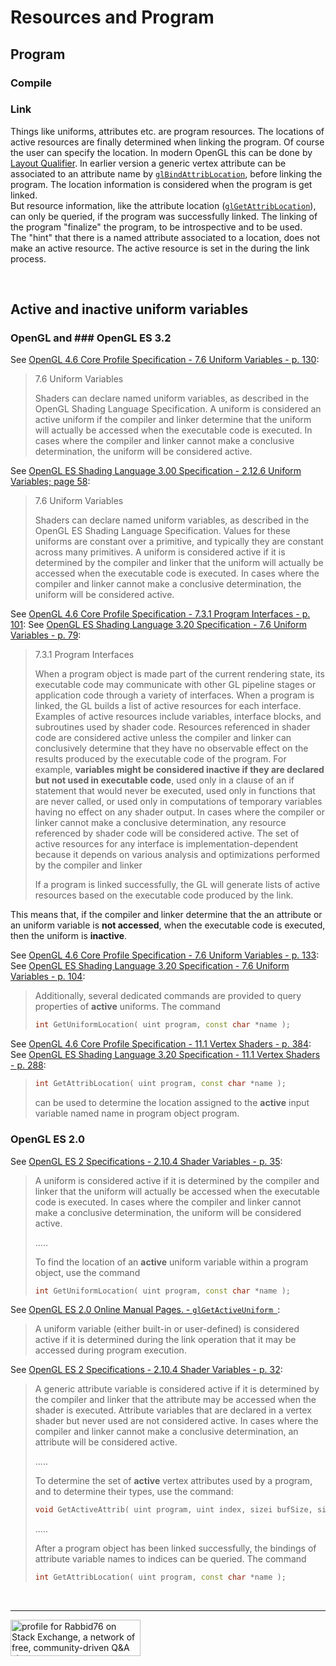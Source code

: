 
# Resources and Program

## Program

### Compile

### Link

Things like uniforms, attributes etc. are program resources. The locations of active resources are finally determined when linking the program.
Of course the user can specify the location. In modern OpenGL this can be done by [Layout Qualifier](https://www.khronos.org/opengl/wiki/Layout_Qualifier_(GLSL)).
In earlier version a generic vertex attribute can be associated to an attribute name by [`glBindAttribLocation`](https://www.khronos.org/registry/OpenGL-Refpages/gl4/html/glBindAttribLocation.xhtml),
before linking the program. The location information is considered when the program is get linked.<br/>
But resource information, like the attribute location ([`glGetAttribLocation`](https://www.khronos.org/registry/OpenGL-Refpages/gl4/html/glGetAttribLocation.xhtml)), can only be queried, if the program was successfully linked. The linking of the program "finalize" the program, to be introspective and to be used.<br/>
The "hint" that there is a named attribute associated to a location, does not make an active resource. The active resource is set in the during the link process.

<br/>

## Active and inactive uniform variables

### OpenGL and ### OpenGL ES 3.2

See [OpenGL 4.6 Core Profile Specification - 7.6 Uniform Variables - p. 130](https://www.khronos.org/registry/OpenGL/specs/gl/glspec46.core.pdf):

> 7.6 Uniform Variables
>
> Shaders can declare named uniform variables, as described in the OpenGL Shading Language Specification. A uniform is considered an active uniform if the compiler and linker determine that the uniform will actually be accessed when the executable code is executed. In cases where the compiler and linker cannot make a conclusive determination, the uniform will be considered active.

See [OpenGL ES Shading Language 3.00 Specification - 2.12.6 Uniform Variables; page 58](https://www.khronos.org/registry/OpenGL/specs/es/3.0/es_spec_3.0.pdf):

> 7.6 Uniform Variables
>
> Shaders can declare named uniform variables, as described in the OpenGL ES Shading Language Specification. Values for these uniforms are constant over a
primitive, and typically they are constant across many primitives. A uniform is considered active if it is determined by the compiler and linker that the uniform
will actually be accessed when the executable code is executed. In cases where the compiler and linker cannot make a conclusive determination, the uniform will be
considered active.

See [OpenGL 4.6 Core Profile Specification - 7.3.1 Program Interfaces - p. 101](https://www.khronos.org/registry/OpenGL/specs/gl/glspec46.core.pdf):
See [OpenGL ES Shading Language 3.20 Specification - 7.6 Uniform Variables - p. 79](https://www.khronos.org/registry/OpenGL/index_es.php#specs32):

> 7.3.1 Program Interfaces
>
> When a program object is made part of the current rendering state, its executable code may communicate with other GL pipeline stages or application code through a variety of interfaces. When a program is linked, the GL builds a list of active resources for each interface. Examples of active resources include variables, interface blocks, and subroutines used by shader code. Resources referenced in shader code are considered active unless the compiler and linker can conclusively determine that they have no observable effect on the results produced by the executable code of the program. For example, **variables might be considered inactive if they are declared but not used in executable code**, used only in a clause of an if statement that would never be executed, used only in functions that are never called, or used only in computations of temporary variables having no effect on any shader output. In cases where the compiler or linker cannot make a conclusive determination, any resource referenced by shader code will be considered active. The set of active resources for any interface is implementation-dependent because it depends on various analysis and optimizations performed by the compiler and linker
>
> If a program is linked successfully, the GL will generate lists of active resources based on the executable code produced by the link.

This means that, if the compiler and linker determine that the an attribute or an uniform variable is **not accessed**, when the executable code is executed, then the uniform is **inactive**.

See [OpenGL 4.6 Core Profile Specification - 7.6 Uniform Variables - p. 133](https://www.khronos.org/registry/OpenGL/specs/gl/glspec46.core.pdf):
See [OpenGL ES Shading Language 3.20 Specification - 7.6 Uniform Variables - p. 104](https://www.khronos.org/registry/OpenGL/index_es.php#specs32):

> Additionally, several dedicated commands are provided to query properties of **active** uniforms. The command
>
> ```cpp
> int GetUniformLocation( uint program, const char *name );
> ```

See [OpenGL 4.6 Core Profile Specification - 11.1 Vertex Shaders - p. 384](https://www.khronos.org/registry/OpenGL/specs/gl/glspec46.core.pdf):
See [OpenGL ES Shading Language 3.20 Specification - 11.1 Vertex Shaders - p. 288](https://www.khronos.org/registry/OpenGL/index_es.php#specs32):

> ```cpp
> int GetAttribLocation( uint program, const char *name );
> ```
>
> can be used to determine the location assigned to the **active** input variable named name in program object program.

### OpenGL ES 2.0

See [OpenGL ES 2 Specifications - 2.10.4 Shader Variables - p. 35](https://www.khronos.org/registry/OpenGL/specs/es/2.0/es_full_spec_2.0.pdf):

> A uniform is considered active if it is determined by the compiler and linker that the uniform will actually be accessed when the executable code is executed. In cases where the compiler and linker cannot make a conclusive determination, the uniform will be considered active.
>
> .....
>
> To find the location of an **active** uniform variable within a program object, use the command
>
> ```cpp
> int GetUniformLocation( uint program, const char *name );
> ```

See [OpenGL ES 2.0 Online Manual Pages. - `glGetActiveUniform `](https://www.khronos.org/registry/OpenGL-Refpages/es2.0/):

> A uniform variable (either built-in or user-defined) is considered active if it is determined during the link operation that it may be accessed during program execution.

See [OpenGL ES 2 Specifications - 2.10.4 Shader Variables - p. 32](https://www.khronos.org/registry/OpenGL/specs/es/2.0/es_full_spec_2.0.pdf):

> A generic attribute variable is considered active if it is determined by the compiler and linker that the attribute may be accessed when the shader is executed. Attribute variables that are declared in a vertex shader but never used are not considered active. In cases where the compiler and linker cannot make a conclusive determination, an attribute will be considered active.
>
> .....
>
> To determine the set of **active** vertex attributes used by a program, and to determine their types, use the command:
>
> ```cpp
> void GetActiveAttrib( uint program, uint index, sizei bufSize, sizei *length, int *size, enum *type, char *name );
> ```
>
> .....
>
> After a program object has been linked successfully, the bindings of attribute variable names to indices can be queried. The command
>
> ```cpp
> int GetAttribLocation( uint program, const char *name );
> ```

<br/><hr/>

<a href="https://stackexchange.com/users/7322082/rabbid76"><img src="https://stackexchange.com/users/flair/7322082.png" width="208" height="58" alt="profile for Rabbid76 on Stack Exchange, a network of free, community-driven Q&amp;A sites" title="profile for Rabbid76 on Stack Exchange, a network of free, community-driven Q&amp;A sites" /></a>
